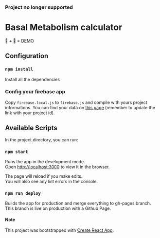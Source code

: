 ### Project no longer supported

# Basal Metabolism calculator

:pizza: + :bicyclist: = [DEMO](https://nicoladl.github.io/kounter/)

## Configuration

### `npm install`

Install all the dependencies

### Config your firebase app

Copy `firebase.local.js` to `firebase.js` and compile with yours project informations. You can find your data on [this page](https://console.firebase.google.com/project/(your-project-id)/settings/cloudmessaging) (remember to update the link with your project id).


## Available Scripts

In the project directory, you can run:

### `npm start`

Runs the app in the development mode.<br>
Open [http://localhost:3000](http://localhost:3000) to view it in the browser.

The page will reload if you make edits.<br>
You will also see any lint errors in the console.

### `npm run deploy`

Builds the app for production and merge everything to gh-pages branch. This branch is live on production with a Github Page.

#### Note

This project was bootstrapped with [Create React App](https://github.com/facebook/create-react-app).
